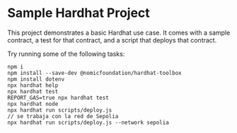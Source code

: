 # Sample Hardhat Project

This project demonstrates a basic Hardhat use case. It comes with a sample contract, a test for that contract, and a script that deploys that contract.

Try running some of the following tasks:

```shell
npm i
npm install --save-dev @nomicfoundation/hardhat-toolbox
npm install dotenv
npx hardhat help
npx hardhat test
REPORT_GAS=true npx hardhat test
npx hardhat node
npx hardhat run scripts/deploy.js
// se trabaja con la red de Sepolia
npx hardhat run scripts/deploy.js --network sepolia
```
